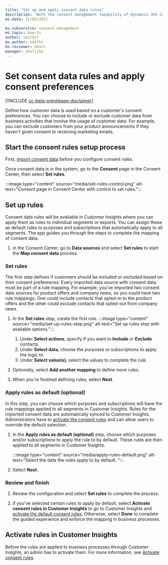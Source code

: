 ```yaml
---
title: "Set up and apply consent data rules"
description: "With the consent management capability of Dynamics 365 Customer Insights, you can define how data is used based on a customer's consent preferences."
ms.date: 11/03/2021

ms.subservice: consent-management
ms.topic: how-to
author: smithy7
ms.author: smithc
ms.reviewer: mhart
manager: shellyha
---
```


# Set consent data rules and apply consent preferences

[!INCLUDE [cc-beta-prerelease-disclaimer](includes/cc-beta-prerelease-disclaimer.md)]

Define how customer data is used based on a customer's consent preferences. You can choose to include or exclude customer data from business activities that involve the usage of customer data. For example, you can exclude customers from your product announcements if they haven't given consent to receiving marketing emails.

## Start the consent rules setup process

First, [import consent data](import-consent-data.md) before you configure consent rules. 

Once consent data is in the system, go to the **Consent** page in the Consent Center, then select **Set rules**.

:::image type="content" source="media/set-rules-control.png" alt-text="Consent page in Consent Center with control to set rules.":::

## Set up rules

Consent data rules will be available in Customer Insights where you can apply them as rules to individual segments or exports. You can assign these as default rules to purposes and subscriptions that automatically apply to all segments. The app guides you through the steps to complete the mapping of consent data. 

1. In the Consent Center, go to **Data sources** and select **Set rules** to start the **Map consent data** process.

### Set rules

The first step defines if customers should be included or excluded based on their consent preferences. Every imported data source with consent data must be part of a rule mapping. For example, you've imported two consent data sources for product offers and company news, so you could have two rule mappings. One could include contacts that opted-in to the product offers and the other could exclude contacts that opted-out from company news.

1. In the **Set rules** step, create the first rule.
   :::image type="content" source="media/set-up-rules-step.png" alt-text="Set up rules step with available options."::: 
    1. Under **Select actions**, specify if you want to **Include** or **Exclude** contacts. 
    1. Under **Select data**, choose the purposes or subscriptions to apply the logic to. 
    1. Under **Select value(s)**, select the values to complete the rule.

1. Optionally, select **Add another mapping** to define more rules.

1. When you're finished defining rules, select **Next**.

### Apply rules as default (optional)

In this step, you can choose which purposes and subscriptions will have the rule mappings applied to all segments in Customer Insights. Rules for the imported consent data are automatically synced to Customer Insights. Administrators have to [activate the consent rules](../activate-consent.md) and can allow users to override the default selection.

1. In the **Apply rules as default (optional)** step, choose which purposes and/or subscriptions to apply the rule to by default. These rules are then applied to all segments in Customer Insights.

   :::image type="content" source="media/apply-rules-default.png" alt-text="Select the data the rules apply to by default. ":::

1. Select **Next**.

### Review and finish

1. Review the configuration and select **Set rules** to complete the process. 

1. If you've selected certain rules to apply by default, select **Activate consent rules in Customer Insights** to go to Customer Insights and [activate the default consent rules](../activate-consent.md). Otherwise, select **Done** to complete the guided experience and enforce the mapping in business processes.

## Activate rules in Customer Insights

Before the rules are applied to business processes through Customer Insights, an admin has to activate them. For more information, see [Activate consent rules](../activate-consent.md).
